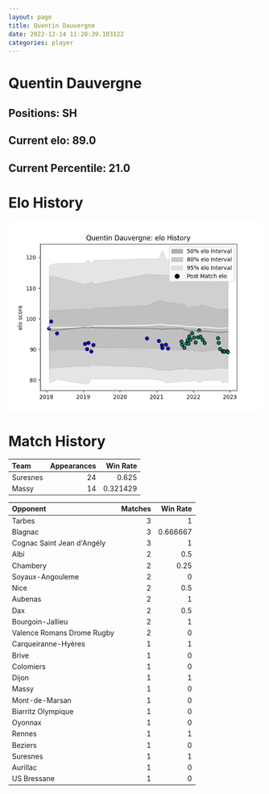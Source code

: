 ```yaml
---  
layout: page  
title: Quentin Dauvergne  
date: 2022-12-14 11:20:39.103122  
categories: player  
---
```

# Quentin Dauvergne

## Positions: SH

## Current elo: 89.0

## Current Percentile: 21.0

# Elo History


![elo history](history_QuentinDauvergne.png)
# Match History


| Team     |   Appearances |   Win Rate |
|:---------|--------------:|-----------:|
| Suresnes |            24 |   0.625    |
| Massy    |            14 |   0.321429 |

| Opponent                   |   Matches |   Win Rate |
|:---------------------------|----------:|-----------:|
| Tarbes                     |         3 |   1        |
| Blagnac                    |         3 |   0.666667 |
| Cognac Saint Jean d'Angély |         3 |   1        |
| Albi                       |         2 |   0.5      |
| Chambery                   |         2 |   0.25     |
| Soyaux-Angouleme           |         2 |   0        |
| Nice                       |         2 |   0.5      |
| Aubenas                    |         2 |   1        |
| Dax                        |         2 |   0.5      |
| Bourgoin-Jallieu           |         2 |   1        |
| Valence Romans Drome Rugby |         2 |   0        |
| Carqueiranne-Hyères        |         1 |   1        |
| Brive                      |         1 |   0        |
| Colomiers                  |         1 |   0        |
| Dijon                      |         1 |   1        |
| Massy                      |         1 |   0        |
| Mont-de-Marsan             |         1 |   0        |
| Biarritz Olympique         |         1 |   0        |
| Oyonnax                    |         1 |   0        |
| Rennes                     |         1 |   1        |
| Beziers                    |         1 |   0        |
| Suresnes                   |         1 |   1        |
| Aurillac                   |         1 |   0        |
| US Bressane                |         1 |   0        |